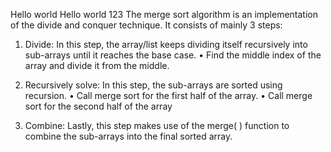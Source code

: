 Hello world
Hello world 123
The merge sort algorithm is an implementation of the divide and conquer technique. It consists of mainly 3 steps:
1. Divide: In this step, the array/list keeps dividing itself recursively into sub-arrays until it reaches the base case.
•	Find the middle index of the array and divide it from the middle.

2. Recursively solve: In this step, the sub-arrays are sorted using recursion.
•	Call merge sort for the first half of the array.
•	Call merge sort for the second half of the array

3. Combine: Lastly, this step makes use of the merge( ) function to combine the sub-arrays into the final sorted array.




